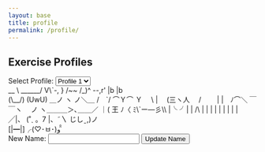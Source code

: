 ```yaml
---
layout: base
title: profile
permalink: /profile/
---
```

<html>
    <div class="purple-form">
        <h2>Exercise Profiles</h2>
        <label for="profileSelect">Select Profile:</label>
        <select id="profileSelect" onchange="updateSelectedProfile()">
    <option value="profile1">Profile 1</option>
    <option value="profile2">Profile 2</option>
    <option value="profile3">Profile 3</option>
    <option value="profile4">Profile 4</option>
</select>
    <!-- </div>
    <div class="profileOption" id="profile1">
        ________
        |      |
        |      O
        |     /|\\
        |     / \\
        |_________
    </div>
    <div class="profileOption" id="profile2">
        \\    O
         \\   |\\
          \\  / \\
           \\/___\\
    </div>
    <div class="profileOption" id="profile3">
        __
        ( o>
        /)__)
        - \\ \\
           / /
    </div>
    <div class="profileOption" id="profile4">
        +----+
        |o o |
        | \\  |
        |  | |  
        +-----+
    </div>
    <div class="profileOption" id="profile5">
        \\_o< 
        | \\ 
        <_/
    </div> -->
    </div>
    <div class="profileOption" id="profile1">
             __
    \ ______/ V\`-,
    }        /~~
    /_)^ --,r'
    |b      |b
    </div>
    <div class="profileOption" id="profile2">
        (\__/)
        (UwU)
    ＿ノ ヽ ノ＼＿ 
 /　`/ ⌒Ｙ⌒ Ｙ　  \
 | 　(三ヽ人　 /　 　|
 |　ﾉ⌒＼ ￣￣ヽ　 ノ
  ヽ＿＿＿＞､＿＿／
      ｜( 王 ﾉ〈 
      ﾐ\`ー―彡\\ 
      |╰      ╯| 
      |   /\   |  
      |  |  |  |
      |  |  |  |
    </div>
<div class="profileOption" id="profile3">
    ╱|、
   (˚ˎ 。7
    |、˜〵
   じしˍ,)ノ
</div>
<div class="profileOption" id="profile4">
     [|━|]╭(♡･ㅂ･)و ̑̑
</div>
    <div id="selectedAscii"></div>
    <div id="profileAscii"></div>
    <div class="purple-form">
        <label for="newName">New Name:</label>
        <input type="text" id="newName" name="newName" required>
        <button type="button" onclick="updateName()">Update Name</button>
    <div id="result"></div>
    <script src="https://jplip.github.io/frontTri2/assets/js/name.js" defer></script>
    <script>
       // Initial update when the page loads
function updateProfile() {
    // Get the selected profile value
    var selectedProfile = getSelectedProfile();
    // Show the selected profile's ASCII art in the upper right corner
    var selectedAscii = document.getElementById("selectedAscii");
    selectedAscii.textContent = getProfileAscii(selectedProfile);
    // Hide all profile options
    var allOptions = document.getElementsByClassName("profileOption");
    for (var i = 0; i < allOptions.length; i++) {
        allOptions[i].style.display = "none";
    }
    // Show the selected profile's option
    var selectedOption = document.getElementById(selectedProfile);
    selectedOption.style.display = "block";
}
// ASCII art functions
function getProfileAscii(profile) {
    switch (profile) {
        case "profile1":
            return `
             __
    \ ______/ V\`-,
    }        /~~
    /_)^ --,r'
    |b      |b
            `;
        case "profile2":
            return `
                 (\__/)
                 (UwU)
             ＿ノ ヽ ノ＼＿ 
            /　\`/ ⌒Ｙ⌒ Ｙ　\
            | 　(三ヽ人　 /　|
            ヽ＿＿＿＞､＿＿／
              ｜( 王 ﾉ〈 
               ﾐ\`ー―彡\\ 
              |╰      ╯| 
              |   /\\   | 
            `;
        case "profile3":
            return `
            ╱|、
           (˚ˎ 。7
            |、˜〵
           じしˍ,)ノ
            `;
        case "profile4":
            return `
        [|━|]╭(♡･ㅂ･)و ̑̑
            `;
        default:
            return ""; // Set a default ASCII art or leave it empty
    }
}
// Function to update and store the selected profile
function updateSelectedProfile() {
    // Get the selected profile value from the select element
    var selectedProfile = document.getElementById("profileSelect").value;
    // Update and store the selected profile in local storage
    localStorage.setItem('selectedProfile', selectedProfile);
    // Update the profile immediately after setting it
    updateProfile();
}
// Function to retrieve the selected profile from local storage
function getSelectedProfile() {
    var storedProfile = localStorage.getItem('selectedProfile');
    return storedProfile || 'profile1'; // Default to 'profile1' if not found
}
// Initial update when the page loads
updateProfile();
</script>



